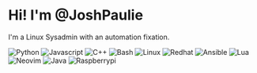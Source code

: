 # Hi! I'm @JoshPaulie
I'm a Linux Sysadmin with an automation fixation.

![Python](https://img.shields.io/badge/Python-24273a?logo=Python&logoColor=cad3f5&style=for-the-badge) ![Javascript](https://img.shields.io/badge/Javascript-24273a?logo=Javascript&logoColor=cad3f5&style=for-the-badge) ![C++](https://img.shields.io/badge/C++-24273a?logo=C%2B%2B&logoColor=cad3f5&style=for-the-badge) ![Bash](https://img.shields.io/badge/Bash-24273a?logo=Bash&logoColor=cad3f5&style=for-the-badge) ![Linux](https://img.shields.io/badge/Linux-24273a?logo=Linux&logoColor=cad3f5&style=for-the-badge) ![Redhat](https://img.shields.io/badge/Redhat-24273a?logo=Redhat&logoColor=cad3f5&style=for-the-badge) ![Ansible](https://img.shields.io/badge/Ansible-24273a?logo=Ansible&logoColor=cad3f5&style=for-the-badge) ![Lua](https://img.shields.io/badge/Lua-24273a?logo=Lua&logoColor=cad3f5&style=for-the-badge) ![Neovim](https://img.shields.io/badge/Neovim-24273a?logo=Neovim&logoColor=cad3f5&style=for-the-badge) ![Java](https://img.shields.io/badge/Java-24273a?logo=Java&logoColor=cad3f5&style=for-the-badge) ![Raspberrypi](https://img.shields.io/badge/Raspberrypi-24273a?logo=Raspberrypi&logoColor=cad3f5&style=for-the-badge)
